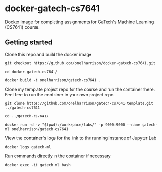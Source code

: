 # docker-gatech-cs7641

Docker image for completing assignments for GaTech's Machine Learning (CS7641) course.

## Getting started

Clone this repo and build the docker image

```
git checkout https://github.com/onelharrison/docker-gatech-cs7641.git

cd docker-gatech-cs7641/

docker build -t onelharrison/gatech-cs7641 .
```

Clone my template project repo for the course and run the container there. Feel free to run the container in your own project repo.

```
git clone https://github.com/onelharrison/gatech-cs7641-template.git ../gatech-cs7641

cd ../gatech-cs7641/

docker run -d -v "$(pwd):/workspace/labs/" -p 9000:9000 --name gatech-ml onelharrison/gatech-cs7641
```

View the container's logs for the link to the running instance of Jupyter Lab

```
docker logs gatech-ml
```

Run commands directly in the container if necessary

```
docker exec -it gatech-ml bash
```